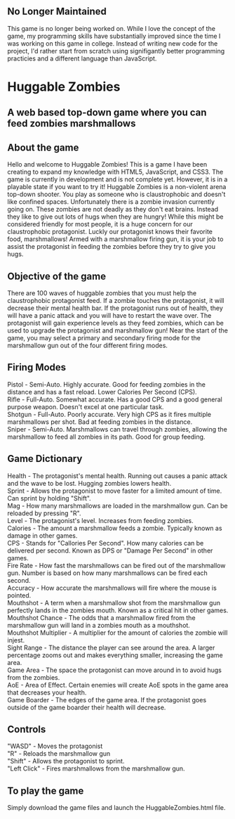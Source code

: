 ## No Longer Maintained
This game is no longer being worked on. While I love the concept of the game, my programming skills have substantially improved since
the time I was working on this game in college. Instead of writing new code for the project, I'd rather start from scratch using
signifigantly better programming practicies and a different language than JavaScript.

# Huggable Zombies
## A web based top-down game where you can feed zombies marshmallows

## About the game
Hello and welcome to Huggable Zombies!  This is a game I have been creating to expand my knowledge with HTML5, JavaScript, and CSS3.
The game is currently in development and is not complete yet.  However, it is in a playable state if you want to try it!
Huggable Zombies is a non-violent arena top-down shooter.  You play as someone who is claustrophobic and doesn't like confined spaces.
Unfortunately there is a zombie invasion currently going on.  These zombies are not deadly as they don't eat brains.  Instead they
like to give out lots of hugs when they are hungry!  While this might be considered friendly for most people, it is a huge concern for
our claustrophobic protagonist.  Luckly our protagonist knows their favorite food, marshmallows!  Armed with a marshmallow firing gun,
it is your job to assist the protagonist in feeding the zombies before they try to give you hugs.

## Objective of the game
There are 100 waves of huggable zombies that you must help the claustrophobic protagonist feed.  If a zombie touches the protagonist, it
will decrease their mental health bar.  If the protagonist runs out of health, they will have a panic attack and you will have to restart the 
wave over.  The protagonist will gain experience levels as they feed zombies, which can be used to upgrade the protagonist and marshmallow gun!
Near the start of the game, you may select a primary and secondary firing mode for the marshmallow gun out of the four different firing modes.

## Firing Modes
Pistol  - Semi-Auto.  Highly accurate.  Good for feeding zombies in the distance and has a fast reload.  Lower Calories Per Second (CPS).<br>
Rifle   - Full-Auto.  Somewhat accurate.  Has a good CPS and a good general purpose weapon.  Doesn't excel at one particular task.<br>
Shotgun - Full-Auto.  Poorly accurate.  Very high CPS as it fires multiple marshmallows per shot.  Bad at feeding zombies in the distance.<br>
Sniper  - Semi-Auto.  Marshmallows can travel through zombies, allowing the marshmallow to feed all zombies in its path.  Good for group feeding.<br>

## Game Dictionary
Health - The protagonist's mental health.  Running out causes a panic attack and the wave to be lost.  Hugging zombies lowers health.<br>
Sprint - Allows the protagonist to move faster for a limited amount of time.  Can sprint by holding "Shift".<br>
Mag - How many marshmallows are loaded in the marshmallow gun.  Can be reloaded by pressing "R".<br>
Level - The protagonist's level.  Increases from feeding zombies.<br>
Calories - The amount a marshmallow feeds a zombie.  Typically known as damage in other games.<br>
CPS - Stands for "Callories Per Second".  How many calories can be delivered per second.  Known as DPS or "Damage Per Second" in other games.<br>
Fire Rate - How fast the marshmallows can be fired out of the marshmallow gun.  Number is based on how many marshmallows can be fired each second.<br>
Accuracy - How accurate the marshmallows will fire where the mouse is pointed.<br>
Mouthshot - A term when a marshmallow shot from the marshmallow gun perfectly lands in the zombies mouth.  Known as a critical hit in other games.<br>
Mouthshot Chance - The odds that a marshmallow fired from the marshmallow gun will land in a zombies mouth as a mouthshot.<br>
Mouthshot Multiplier - A multiplier for the amount of calories the zombie will injest.<br>
Sight Range - The distance the player can see around the area.  A larger percentage zooms out and makes everything smaller, increasing the game area.<br>
Game Area - The space the protagonist can move around in to avoid hugs from the zombies.<br>
AoE - Area of Effect.  Certain enemies will create AoE spots in the game area that decreases your health.<br>
Game Boarder - The edges of the game area.  If the protagonist goes outside of the game boarder their health will decrease.<br>

## Controls
"WASD" - Moves the protagonist<br>
"R" - Reloads the marshmallow gun<br>
"Shift" - Allows the protagonist to sprint.<br>
"Left Click" - Fires marshmallows from the marshmallow gun.<br>

## To play the game
Simply download the game files and launch the HuggableZombies.html file.
